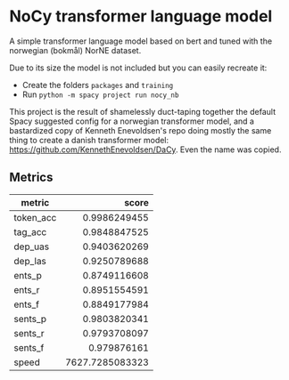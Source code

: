 # NoCy transformer language model

A simple transformer language model based on bert and tuned with the norwegian (bokmål) NorNE dataset.

Due to its size the model is not included but you can easily recreate it:
- Create the folders `packages` and `training`
- Run `python -m spacy project run nocy_nb`


This project is the result of shamelessly duct-taping together the default Spacy suggested config for a norwegian transformer model, and a bastardized copy of Kenneth Enevoldsen's repo doing mostly the same thing to create a danish transformer model: https://github.com/KennethEnevoldsen/DaCy. Even the name was copied.


## Metrics

|metric|score|
|---|---:|
token_acc|0.9986249455|
|tag_acc|0.9848847525|
|dep_uas|0.9403620269|
|dep_las|0.9250789688|
|ents_p|0.8749116608|
|ents_r|0.8951554591|
|ents_f|0.8849177984|
|sents_p|0.9803820341|
|sents_r|0.9793708097|
|sents_f|0.979876161|
|speed|7627.7285083323|
